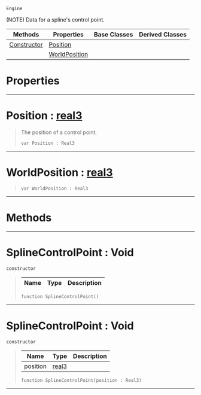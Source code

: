  `Engine`

(NOTE) Data for a spline's control point.

|Methods|Properties|Base Classes|Derived Classes|
|---|---|---|---|
|[ Constructor](https://plasmaengine.github.io/PlasmaDocs/Plasma1/C++/code_reference/class_reference/splinecontrolpoint.markdown#splinecontrolpoint-void)|[ Position](https://plasmaengine.github.io/PlasmaDocs/Plasma1/C++/code_reference/class_reference/splinecontrolpoint.markdown#position-plasma-engine-doc)| | |
| |[ WorldPosition](https://plasmaengine.github.io/PlasmaDocs/Plasma1/C++/code_reference/class_reference/splinecontrolpoint.markdown#worldposition-plasma-engin)| | |


 #  Properties


---  
 #  Position : [real3](https://plasmaengine.github.io/PlasmaDocs/Plasma1/C++/code_reference/lightning_base_types/real3.markdown)

> The position of a control point.
> ``` lang=cpp, name=Lightning
> var Position : Real3


---  
 #  WorldPosition : [real3](https://plasmaengine.github.io/PlasmaDocs/Plasma1/C++/code_reference/lightning_base_types/real3.markdown)

> 
> ``` lang=cpp, name=Lightning
> var WorldPosition : Real3


---  
 #  Methods


---  
 #  SplineControlPoint : Void

 `constructor`

> 
> |Name|Type|Description|
> |---|---|---|
> ``` lang=cpp, name=Lightning
> function SplineControlPoint()
> ``` 


---  
 #  SplineControlPoint : Void

 `constructor`

> 
> |Name|Type|Description|
> |---|---|---|
> |position|[real3](https://plasmaengine.github.io/PlasmaDocs/Plasma1/C++/code_reference/lightning_base_types/real3.markdown)| |
> ``` lang=cpp, name=Lightning
> function SplineControlPoint(position : Real3)
> ``` 


---  
 

 